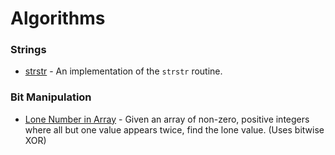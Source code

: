 Algorithms
==========

### Strings
 * [strstr](strings/strstr.py) - An implementation of the `strstr` routine.

### Bit Manipulation
 * [Lone Number in Array](bits-and-bytes/lone_number.py) - Given an array of non-zero, positive integers where all but one value appears twice, find the lone value. (Uses bitwise XOR)